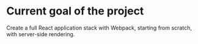 # Current goal of the project

Create a full React application stack with Webpack, starting from scratch, with server-side rendering.
